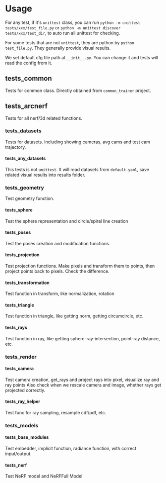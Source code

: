 # Usage
For any test, if it's `unittest` class, you can run
`python -m unittest tests/xxx/test_file.py` or
`python -m unittest discover tests/xxx/test_dir`, to auto run
all unittest for checking.

For some tests that are not `unittest`, they are python by
`python test_file.py`. They generally provide visual results.

We set default cfg file path at `__init__.py`. You can change it and tests will read the config from it.

## tests_common
Tests for common class. Directly obtained from `common_trainer` project.

## tests_arcnerf
Tests for all nerf/3d related functions.

### tests_datasets
Tests for datasets. Including showing cameras, avg cams and test cam trajectory.
#### tests_any_datasets
This tests is not `unittest`. It will read datasets from `default.yaml`,
save related visual results into results folder.

### tests_geometry
Test geometry function.
#### tests_sphere
Test the sphere representation and circle/spiral line creation
#### tests_poses
Test the poses creation and modification functions.
#### tests_projection
Test projection functions. Make pixels and transform them to points, then project points
back to pixels. Check the difference.
#### tests_transformation
Test function in transform, like normalization, rotation
#### tests_triangle
Test function in triangle, like getting norm, getting circumcircle, etc.
#### tests_rays
Test function in ray, like getting sphere-ray-intersection, point-ray distance, etc.


### tests_render
#### tests_camera
Test camera creation, get_rays and project rays into pixel, visualize ray and ray points
Also check when we rescale camera and image, whether rays get projected correctly.
#### tests_ray_helper
Test func for ray sampling, resample cdf/pdf, etc.

### tests_models
#### tests_base_modules
Test embedder, implicit function, radiance function, with correct input/output.
#### tests_nerf
Test NeRF model and NeRFFull Model

